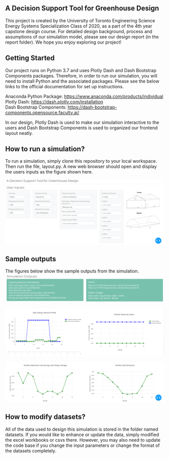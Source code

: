 ## A Decision Support Tool for Greenhouse Design
This project is created by the University of Toronto Engineering Science Energy Systems Specialization Class of 2020, as a part of the 4th year capstone design course. For detailed design background, process and assumptions of our simulation model, please see our design report (in the report folder). We hope you enjoy exploring our project!

## Getting Started
Our project runs on Python 3.7 and uses Plotly Dash and Dash Bootstrap Components packages. Therefore, in order to run our simulation, you will need to install Python and the associated packages. Please see the below links to the official documentation for set up instructions. <br>

Anaconda Python Package: https://www.anaconda.com/products/individual <br> 
Plotly Dash: https://dash.plotly.com/installation <br>
Dash Bootstrap Components: https://dash-bootstrap-components.opensource.faculty.ai/ <br>

In our design, Plotly Dash is used to make our simulation interactive to the users and Dash Bootstrap Components is used to organized our frontend layout neatly.

## How to run a simulation?
To run a simulation, simply clone this repository to your local workspace. Then run the file, layout.py. A new web browser should open and display the users inputs as the figure shown here. <br>

![frontend](figures/frontend.png)

## Sample outputs
The figures below show the sample outputs from the simulation.
![output1](figures/output1.png)

![output2](figures/output2.png)

![output3](figures/output3.png)

## How to modify datasets?
All of the data used to design this simulation is stored in the folder named datasets. If you would like to enhance or update the data, simply modified the excel workbooks or csvs there. However, you may also need to update the code base if you change the input parameters or change the format of the datasets completely.
